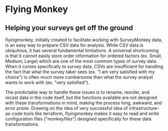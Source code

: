 # Flying Monkey
## Helping your surveys get off the ground

flyingmonkey, initially created to facilitate working with SurveyMonkey data, is an easy way to prepare CSV data for analysis. While CSV data is ubiquitous, it has several
fundamental limitations. A universal shortcoming is that it cannot easily store order information for ordered factors (ex. Small, Medium, Large) which are one of the most common types of 
survey data. When it comes specifically to survey data, CSVs are insufficient for handling the fact that what the survey taker sees (ex. "I am very satisfied with my choice") is often 
much more cumbersome than what the survey analyst wants to work with (ex. "very satisfied").

The predictable way to handle these issues is to rename, reorder, and recast data in the code itself, but the functions available are not designed with these transformations in mind, 
making the process long, awkward, and error prone. Drawing on the idea of very successful idea of infrastructure-as-code tools like terraform, flyingmonkey makes it easy to read and write
configuration files ("monkeyfiles") designed specifically for these data transformations.
